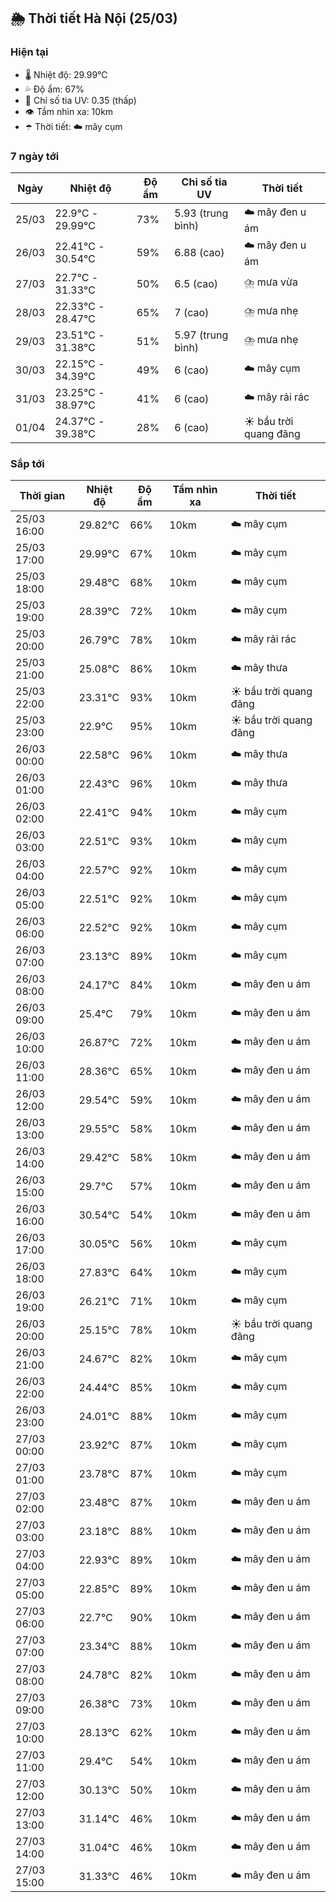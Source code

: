 ## 🌦️ Thời tiết Hà Nội (25/03)

### Hiện tại

- 🌡️ Nhiệt độ: 29.99℃
- 💦 Độ ẩm: 67%
- 🌟 Chỉ số tia UV: 0.35 (thấp)
- 👁️ Tầm nhìn xa: 10km
- ☂️ Thời tiết: ☁️ mây cụm

### 7 ngày tới

| Ngày | Nhiệt độ | Độ ẩm | Chỉ số tia UV | Thời tiết |
| --- | --- | --- | --- | --- |
| 25/03 | 22.9℃ - 29.99℃ | 73% | 5.93 (trung bình) | ☁️ mây đen u ám |
| 26/03 | 22.41℃ - 30.54℃ | 59% | 6.88 (cao) | ☁️ mây đen u ám |
| 27/03 | 22.7℃ - 31.33℃ | 50% | 6.5 (cao) | ⛈️ mưa vừa |
| 28/03 | 22.33℃ - 28.47℃ | 65% | 7 (cao) | ⛈️ mưa nhẹ |
| 29/03 | 23.51℃ - 31.38℃ | 51% | 5.97 (trung bình) | ⛈️ mưa nhẹ |
| 30/03 | 22.15℃ - 34.39℃ | 49% | 6 (cao) | ☁️ mây cụm |
| 31/03 | 23.25℃ - 38.97℃ | 41% | 6 (cao) | ☁️ mây rải rác |
| 01/04 | 24.37℃ - 39.38℃ | 28% | 6 (cao) | ☀️ bầu trời quang đãng |

### Sắp tới

| Thời gian | Nhiệt độ | Độ ẩm | Tầm nhìn xa | Thời tiết |
| --- | --- | --- | --- | --- |
| 25/03 16:00 | 29.82℃ | 66% | 10km | ☁️ mây cụm |
| 25/03 17:00 | 29.99℃ | 67% | 10km | ☁️ mây cụm |
| 25/03 18:00 | 29.48℃ | 68% | 10km | ☁️ mây cụm |
| 25/03 19:00 | 28.39℃ | 72% | 10km | ☁️ mây cụm |
| 25/03 20:00 | 26.79℃ | 78% | 10km | ☁️ mây rải rác |
| 25/03 21:00 | 25.08℃ | 86% | 10km | ☁️ mây thưa |
| 25/03 22:00 | 23.31℃ | 93% | 10km | ☀️ bầu trời quang đãng |
| 25/03 23:00 | 22.9℃ | 95% | 10km | ☀️ bầu trời quang đãng |
| 26/03 00:00 | 22.58℃ | 96% | 10km | ☁️ mây thưa |
| 26/03 01:00 | 22.43℃ | 96% | 10km | ☁️ mây thưa |
| 26/03 02:00 | 22.41℃ | 94% | 10km | ☁️ mây cụm |
| 26/03 03:00 | 22.51℃ | 93% | 10km | ☁️ mây cụm |
| 26/03 04:00 | 22.57℃ | 92% | 10km | ☁️ mây cụm |
| 26/03 05:00 | 22.51℃ | 92% | 10km | ☁️ mây cụm |
| 26/03 06:00 | 22.52℃ | 92% | 10km | ☁️ mây cụm |
| 26/03 07:00 | 23.13℃ | 89% | 10km | ☁️ mây cụm |
| 26/03 08:00 | 24.17℃ | 84% | 10km | ☁️ mây đen u ám |
| 26/03 09:00 | 25.4℃ | 79% | 10km | ☁️ mây đen u ám |
| 26/03 10:00 | 26.87℃ | 72% | 10km | ☁️ mây đen u ám |
| 26/03 11:00 | 28.36℃ | 65% | 10km | ☁️ mây đen u ám |
| 26/03 12:00 | 29.54℃ | 59% | 10km | ☁️ mây đen u ám |
| 26/03 13:00 | 29.55℃ | 58% | 10km | ☁️ mây đen u ám |
| 26/03 14:00 | 29.42℃ | 58% | 10km | ☁️ mây đen u ám |
| 26/03 15:00 | 29.7℃ | 57% | 10km | ☁️ mây đen u ám |
| 26/03 16:00 | 30.54℃ | 54% | 10km | ☁️ mây đen u ám |
| 26/03 17:00 | 30.05℃ | 56% | 10km | ☁️ mây cụm |
| 26/03 18:00 | 27.83℃ | 64% | 10km | ☁️ mây cụm |
| 26/03 19:00 | 26.21℃ | 71% | 10km | ☁️ mây cụm |
| 26/03 20:00 | 25.15℃ | 78% | 10km | ☀️ bầu trời quang đãng |
| 26/03 21:00 | 24.67℃ | 82% | 10km | ☁️ mây cụm |
| 26/03 22:00 | 24.44℃ | 85% | 10km | ☁️ mây cụm |
| 26/03 23:00 | 24.01℃ | 88% | 10km | ☁️ mây cụm |
| 27/03 00:00 | 23.92℃ | 87% | 10km | ☁️ mây cụm |
| 27/03 01:00 | 23.78℃ | 87% | 10km | ☁️ mây cụm |
| 27/03 02:00 | 23.48℃ | 87% | 10km | ☁️ mây đen u ám |
| 27/03 03:00 | 23.18℃ | 88% | 10km | ☁️ mây đen u ám |
| 27/03 04:00 | 22.93℃ | 89% | 10km | ☁️ mây đen u ám |
| 27/03 05:00 | 22.85℃ | 89% | 10km | ☁️ mây đen u ám |
| 27/03 06:00 | 22.7℃ | 90% | 10km | ☁️ mây đen u ám |
| 27/03 07:00 | 23.34℃ | 88% | 10km | ☁️ mây đen u ám |
| 27/03 08:00 | 24.78℃ | 82% | 10km | ☁️ mây đen u ám |
| 27/03 09:00 | 26.38℃ | 73% | 10km | ☁️ mây đen u ám |
| 27/03 10:00 | 28.13℃ | 62% | 10km | ☁️ mây đen u ám |
| 27/03 11:00 | 29.4℃ | 54% | 10km | ☁️ mây đen u ám |
| 27/03 12:00 | 30.13℃ | 50% | 10km | ☁️ mây đen u ám |
| 27/03 13:00 | 31.14℃ | 46% | 10km | ☁️ mây đen u ám |
| 27/03 14:00 | 31.04℃ | 46% | 10km | ☁️ mây đen u ám |
| 27/03 15:00 | 31.33℃ | 46% | 10km | ☁️ mây đen u ám |

